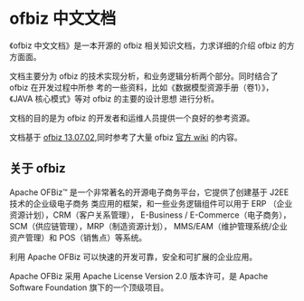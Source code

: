 # ofbiz 中文文档

《ofbiz 中文文档》是一本开源的 ofbiz 相关知识文档，力求详细的介绍 ofbiz 的方方面面。

文档主要分为 ofbiz 的技术实现分析，和业务逻辑分析两个部分。同时结合了 ofbiz 在开发过程中所参
考的一些资料，比如《数据模型资源手册（卷1）》，《JAVA 核心模式》等对 ofbiz 的主要的设计思想
进行分析。

文档的目的是为 ofbiz 的开发者和运维人员提供一个良好的参考资源。

文档基于 [ofbiz 13.07.02](http://ofbiz.apache.org/download.html),同时参考了大量 ofbiz
[官方 wiki](https://cwiki.apache.org/confluence/display/OFBIZ/Home) 的内容。

## 关于 ofbiz

Apache OFBiz™ 是一个非常著名的开源电子商务平台，它提供了创建基于 J2EE 技术的企业级电子商务
类应用的框架，和一些业务逻辑组件可以用于 ERP （企业资源计划），CRM（客户关系管理），
E-Business / E-Commerce（电子商务），SCM（供应链管理），MRP（制造资源计划），
MMS/EAM（维护管理系统/企业资产管理）和 POS（销售点）等系统。

利用 Apache OFBiz 可以快速的开发可靠，安全和可扩展的企业应用。

Apache OFBiz 采用 Apache License Version 2.0 版本许可，是 Apache Software Foundation
旗下的一个顶级项目。
